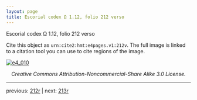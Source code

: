 ```yaml
---
layout: page
title: Escorial codex Ω 1.12, folio 212 verso
---
```


Escorial codex Ω 1.12, folio 212 verso

Cite this object as `urn:cite2:hmt:e4pages.v1:212v`.  The full image is linked to a citation tool you can use to cite regions of the image.

[![e4_010](http://www.homermultitext.org/iipsrv?IIIF=/project/homer/pyramidal/deepzoom/hmt/e4img/2017a/e4_010.tif/full/800,/0/default.jpg)](http://www.homermultitext.org/ict2/?urn=urn:cite2:hmt:e4img.2017a:e4_010) 

<p style="text-align: center; font-style: italic;">Creative Commons Attribution-Noncommercial-Share Alike 3.0 License.</p>

---

previous: [212r](../212r/) | next: [213r](../213r/)